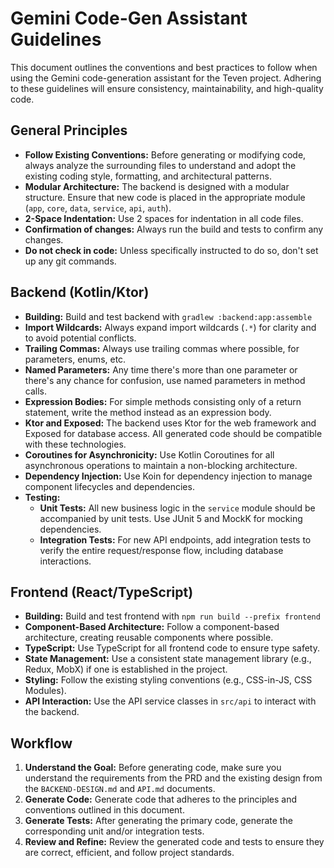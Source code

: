 
# Gemini Code-Gen Assistant Guidelines

This document outlines the conventions and best practices to follow when using the Gemini code-generation assistant for the Teven project. Adhering to these guidelines will ensure consistency, maintainability, and high-quality code.

## General Principles

- **Follow Existing Conventions:** Before generating or modifying code, always analyze the surrounding files to understand and adopt the existing coding style, formatting, and architectural patterns.
- **Modular Architecture:** The backend is designed with a modular structure. Ensure that new code is placed in the appropriate module (`app`, `core`, `data`, `service`, `api`, `auth`).
- **2-Space Indentation:** Use 2 spaces for indentation in all code files.
- **Confirmation of changes:** Always run the build and tests to confirm any changes.
- **Do not check in code:** Unless specifically instructed to do so, don't set up any git commands.

## Backend (Kotlin/Ktor)

- **Building:** Build and test backend with `gradlew :backend:app:assemble`
- **Import Wildcards:** Always expand import wildcards (`.*`) for clarity and to avoid potential conflicts.
- **Trailing Commas:** Always use trailing commas where possible, for parameters, enums, etc.
- **Named Parameters:** Any time there's more than one parameter or there's any chance for confusion, use named parameters in method calls.
- **Expression Bodies:** For simple methods consisting only of a return statement, write the method instead as an expression body. 
- **Ktor and Exposed:** The backend uses Ktor for the web framework and Exposed for database access. All generated code should be compatible with these technologies.
- **Coroutines for Asynchronicity:** Use Kotlin Coroutines for all asynchronous operations to maintain a non-blocking architecture.
- **Dependency Injection:** Use Koin for dependency injection to manage component lifecycles and dependencies.
- **Testing:**
  - **Unit Tests:** All new business logic in the `service` module should be accompanied by unit tests. Use JUnit 5 and MockK for mocking dependencies.
  - **Integration Tests:** For new API endpoints, add integration tests to verify the entire request/response flow, including database interactions.

## Frontend (React/TypeScript)

- **Building:** Build and test frontend with `npm run build --prefix frontend`
- **Component-Based Architecture:** Follow a component-based architecture, creating reusable components where possible.
- **TypeScript:** Use TypeScript for all frontend code to ensure type safety.
- **State Management:** Use a consistent state management library (e.g., Redux, MobX) if one is established in the project.
- **Styling:** Follow the existing styling conventions (e.g., CSS-in-JS, CSS Modules).
- **API Interaction:** Use the API service classes in `src/api` to interact with the backend.

## Workflow

1.  **Understand the Goal:** Before generating code, make sure you understand the requirements from the PRD and the existing design from the `BACKEND-DESIGN.md` and `API.md` documents.
2.  **Generate Code:** Generate code that adheres to the principles and conventions outlined in this document.
3.  **Generate Tests:** After generating the primary code, generate the corresponding unit and/or integration tests.
4.  **Review and Refine:** Review the generated code and tests to ensure they are correct, efficient, and follow project standards.

